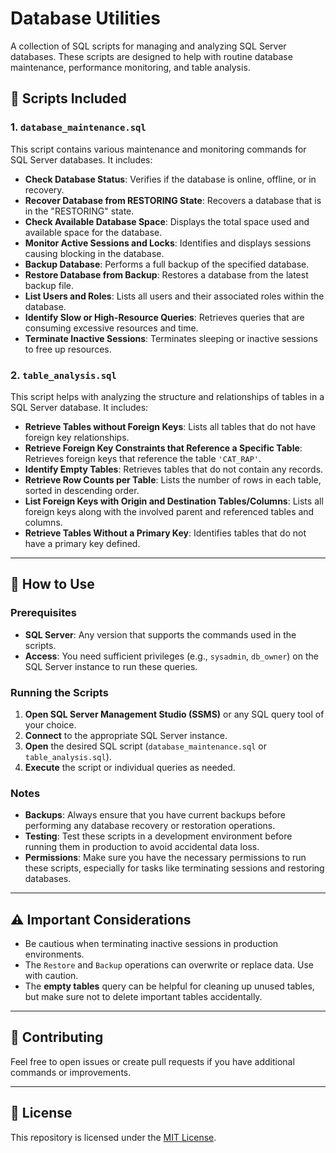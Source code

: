 
# Database Utilities

A collection of SQL scripts for managing and analyzing SQL Server databases. These scripts are designed to help with routine database maintenance, performance monitoring, and table analysis.

## 📜 **Scripts Included**

### 1. **`database_maintenance.sql`**

This script contains various maintenance and monitoring commands for SQL Server databases. It includes:

- **Check Database Status**: Verifies if the database is online, offline, or in recovery.
- **Recover Database from RESTORING State**: Recovers a database that is in the "RESTORING" state.
- **Check Available Database Space**: Displays the total space used and available space for the database.
- **Monitor Active Sessions and Locks**: Identifies and displays sessions causing blocking in the database.
- **Backup Database**: Performs a full backup of the specified database.
- **Restore Database from Backup**: Restores a database from the latest backup file.
- **List Users and Roles**: Lists all users and their associated roles within the database.
- **Identify Slow or High-Resource Queries**: Retrieves queries that are consuming excessive resources and time.
- **Terminate Inactive Sessions**: Terminates sleeping or inactive sessions to free up resources.

### 2. **`table_analysis.sql`**

This script helps with analyzing the structure and relationships of tables in a SQL Server database. It includes:

- **Retrieve Tables without Foreign Keys**: Lists all tables that do not have foreign key relationships.
- **Retrieve Foreign Key Constraints that Reference a Specific Table**: Retrieves foreign keys that reference the table `'CAT_RAP'`.
- **Identify Empty Tables**: Retrieves tables that do not contain any records.
- **Retrieve Row Counts per Table**: Lists the number of rows in each table, sorted in descending order.
- **List Foreign Keys with Origin and Destination Tables/Columns**: Lists all foreign keys along with the involved parent and referenced tables and columns.
- **Retrieve Tables Without a Primary Key**: Identifies tables that do not have a primary key defined.

---

## 🔧 **How to Use**

### Prerequisites

- **SQL Server**: Any version that supports the commands used in the scripts.
- **Access**: You need sufficient privileges (e.g., `sysadmin`, `db_owner`) on the SQL Server instance to run these queries.

### Running the Scripts

1. **Open SQL Server Management Studio (SSMS)** or any SQL query tool of your choice.
2. **Connect** to the appropriate SQL Server instance.
3. **Open** the desired SQL script (`database_maintenance.sql` or `table_analysis.sql`).
4. **Execute** the script or individual queries as needed.

### Notes

- **Backups**: Always ensure that you have current backups before performing any database recovery or restoration operations.
- **Testing**: Test these scripts in a development environment before running them in production to avoid accidental data loss.
- **Permissions**: Make sure you have the necessary permissions to run these scripts, especially for tasks like terminating sessions and restoring databases.

---

## ⚠️ **Important Considerations**

- Be cautious when terminating inactive sessions in production environments.
- The `Restore` and `Backup` operations can overwrite or replace data. Use with caution.
- The **empty tables** query can be helpful for cleaning up unused tables, but make sure not to delete important tables accidentally.

---

## 🤝 **Contributing**

Feel free to open issues or create pull requests if you have additional commands or improvements.

---

## 📄 **License**

This repository is licensed under the [MIT License](LICENSE).
